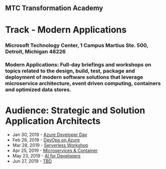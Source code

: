 ## MTC Transformation Academy
# Track - Modern Applications
### Microsoft Technology Center, 1 Campus Martius Ste. 500, Detroit, Michigan 48226
 
### **Modern Applications**: Full-day briefings and workshops on topics related to the design, build, test, package and deployment of modern software solutions that leverage microservice architecture, event driven computing, containers and optimized data stores.

# Audience: Strategic and Solution Application Architects

- Jan 30, 2019 - [Azure Developer Day](https://www.microsoftevents.com/profile/form/index.cfm?PKformID=0x5716987abcd)
- Feb 28, 2019 - [DevOps on Azure]()
- Mar 28, 2019 - [Serverless Workshop]()
- Apr 25, 2019 - [Microservices & Container]()
- May 23, 2019 - [AI for Developers]()
- Jun 27, 2019 - [TBD]()